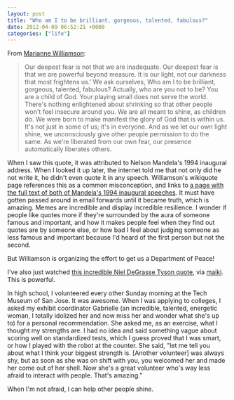 ```yaml
---
layout: post
title: "Who am I to be brilliant, gorgeous, talented, fabulous?"
date: 2012-04-09 06:52:21 +0000
categories: ["life"]
---
```


From [Marianne Williamson](http://en.wikiquote.org/wiki/Marianne_Williamson):

> Our deepest fear is not that we are inadequate. Our deepest fear is that we are powerful beyond measure. It is our light, not our darkness that most frightens us.' We ask ourselves, Who am I to be brilliant, gorgeous, talented, fabulous? Actually, who are you not to be? You are a child of God. Your playing small does not serve the world. There's nothing enlightened about shrinking so that other people won't feel insecure around you. We are all meant to shine, as children do. We were born to make manifest the glory of God that is within us. It's not just in some of us; it's in everyone. And as we let our own light shine, we unconsciously give other people permission to do the same. As we're liberated from our own fear, our presence automatically liberates others.

When I saw this quote, it was attributed to Nelson Mandela's 1994 inaugural address. When I looked it up later, the internet told me that not only did he not write it, he didn't even quote it in any speech. Williamson's wikiquote page references this as a common misconception, and links to [a page with the full text of both of Mandela's 1994 inaugural speeches](http://www.aetw.org/mandela.htm). It must have gotten passed around in email forwards until it became truth, which is amazing. Memes are incredible and display incredible resilience. I wonder if people like quotes more if they're surrounded by the aura of someone famous and important, and how it makes people feel when they find out quotes are by someone else, or how bad I feel about judging someone as less famous and important because I'd heard of the first person but not the second. 

But Williamson is organizing the effort to get us a Department of Peace! 

I've also just watched [this incredible Niel DeGrasse Tyson quote](http://vimeo.com/38101676), via [maiki](http://interi.org/2012/04/the-universe-is-in-us/). This is powerful. 

In high school, I volunteered every other Sunday morning at the Tech Museum of San Jose. It was awesome. When I was applying to colleges, I asked my exhibit coordinator Gabrielle (an incredible, talented, energetic woman, I totally idolized her and now miss her and wonder what she's up to) for a personal recommendation. She asked me, as an exercise, what I thought my strengths are. I had no idea and said something vague about scoring well on standardized tests, which I guess proved that I was smart, or how I played with the robot at the counter. She said, "let me tell you about what I think your biggest strength is. [Another volunteer] was always shy, but as soon as she was on shift with you, you welcomed her and made her come out of her shell. Now she's a great volunteer who's way less afraid to interact with people. That's amazing."

When I'm not afraid, I can help other people shine.
